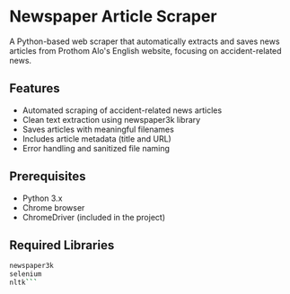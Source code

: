 # Newspaper Article Scraper

A Python-based web scraper that automatically extracts and saves news articles from Prothom Alo's English website, focusing on accident-related news.

## Features

- Automated scraping of accident-related news articles
- Clean text extraction using newspaper3k library
- Saves articles with meaningful filenames
- Includes article metadata (title and URL)
- Error handling and sanitized file naming

## Prerequisites

- Python 3.x
- Chrome browser
- ChromeDriver (included in the project)

## Required Libraries

```bash
newspaper3k
selenium
nltk```
